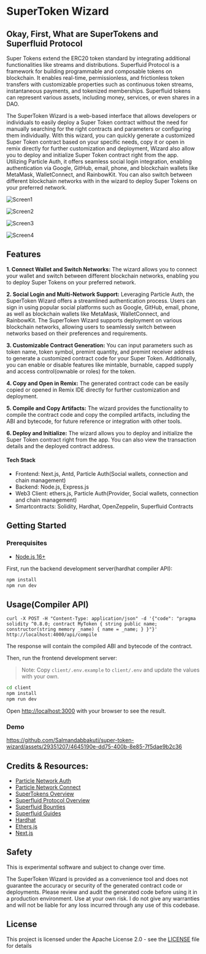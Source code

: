 # SuperToken Wizard

## Okay, First, What are SuperTokens and Superfluid Protocol

Super Tokens extend the ERC20 token standard by integrating additional functionalities like streams and distributions. Superfluid Protocol is a framework for building programmable and composable tokens on blockchain. It enables real-time, permissionless, and frictionless token transfers with customizable properties such as continuous token streams, instantaneous payments, and tokenized memberships. Superfluid tokens can represent various assets, including money, services, or even shares in a DAO. 

The SuperToken Wizard is a web-based interface that allows developers or individuals to easily deploy a Super Token contract without the need for manually searching for the right contracts and parameters or configuring them individually. With this wizard, you can quickly generate a customized Super Token contract based on your specific needs, copy it or open in remix directly for further customization and deployment, Wizard also allow you to deploy and initialize Super Token contract right from the app. Utilizing Particle Auth, it offers seamless social login integration, enabling authentication via Google, GitHub, email, phone, and blockchain wallets like MetaMask, WalletConnect, and RainbowKit. You can also switch between different blockchain networks with in the wizard to deploy Super Tokens on your preferred network.

![Screen1](https://github.com/Salmandabbakuti/supertoken-wizard-particle-dca-hack/assets/29351207/f26d0fa3-86ee-4290-bc41-ee3735dba734)

![Screen2](https://github.com/Salmandabbakuti/supertoken-wizard-particle-dca-hack/assets/29351207/4c0a615b-f62b-4ae7-8df0-4c68240622ff)

![Screen3](https://github.com/Salmandabbakuti/supertoken-wizard-particle-dca-hack/assets/29351207/e3c29e07-4663-47e2-be55-78167deecd11)

![Screen4](https://github.com/Salmandabbakuti/supertoken-wizard-particle-dca-hack/assets/29351207/593b5976-8288-48d4-bd29-06a57b894470)

## Features

**1. Connect Wallet and Switch Networks:** The wizard allows you to connect your wallet and switch between different blockchain networks, enabling you to deploy Super Tokens on your preferred network.

**2. Social Login and Multi-Network Support:** Leveraging Particle Auth, the SuperToken Wizard offers a streamlined authentication process. Users can sign in using popular social platforms such as Google, GitHub, email, phone, as well as blockchain wallets like MetaMask, WalletConnect, and RainbowKit. The SuperToken Wizard supports deployment on various blockchain networks, allowing users to seamlessly switch between networks based on their preferences and requirements. 

**3. Customizable Contract Generation:** You can input parameters such as token name, token symbol, premint quantity, and premint receiver address to generate a customized contract code for your Super Token. Additionally, you can enable or disable features like mintable, burnable, capped supply and access control(ownable or roles) for the token.

**4. Copy and Open in Remix:** The generated contract code can be easily copied or opened in Remix IDE directly for further customization and deployment.

**5. Compile and Copy Artifacts:** The wizard provides the functionality to compile the contract code and copy the compiled artifacts, including the ABI and bytecode, for future reference or integration with other tools.

**6. Deploy and Initialize:** The wizard allows you to deploy and initialize the Super Token contract right from the app. You can also view the transaction details and the deployed contract address.

#### Tech Stack

- Frontend: Next.js, Antd, Particle Auth(Social wallets, connection and chain management)
- Backend: Node.js, Express.js
- Web3 Client: ethers.js, Particle Auth(Provider, Social wallets, connection and chain management)
- Smartcontracts: Solidity, Hardhat, OpenZeppelin, Superfluid Contracts

## Getting Started

### Prerequisites

- [Node.js 16+](https://nodejs.org/en/download/)

First, run the backend development server(hardhat compiler API):

```bash
npm install
npm run dev
```

## Usage(Compiler API)

```
curl -X POST -H "Content-Type: application/json" -d '{"code": "pragma solidity ^0.8.0; contract MyToken { string public name; constructor(string memory _name) { name = _name; } }"}' http://localhost:4000/api/compile
```

The response will contain the compiled ABI and bytecode of the contract.

Then, run the frontend development server:

> Note: Copy `client/.env.example` to `client/.env` and update the values with your own.

```bash
cd client
npm install
npm run dev
```

Open [http://localhost:3000](http://localhost:3000) with your browser to see the result.

### Demo

https://github.com/Salmandabbakuti/super-token-wizard/assets/29351207/4645190e-dd75-400b-8e85-7f5dae9b2c36

## Credits & Resources:

- [Particle Network Auth](https://developers.particle.network/reference/auth-web)
- [Particle Network Connect](https://developers.particle.network/reference/connect-web#connect-core)
- [SuperTokens Overview](https://docs.superfluid.finance/docs/protocol/super-tokens/overview)
- [Superfluid Protocol Overview](https://docs.superfluid.finance/docs/protocol/quickstart)
- [Superfluid Bounties](https://github.com/superfluid-finance/custom-supertokens/issues/25)
- [Superfluid Guides](https://docs.superfluid.finance/superfluid/resources/integration-guides)
- [Hardhat](https://hardhat.org/getting-started/)
- [Ethers.js](https://docs.ethers.io/v5/)
- [Next.js](https://nextjs.org/docs/getting-started)

## Safety

This is experimental software and subject to change over time.

The SuperToken Wizard is provided as a convenience tool and does not guarantee the accuracy or security of the generated contract code or deployments. Please review and audit the generated code before using it in a production environment. Use at your own risk.
I do not give any warranties and will not be liable for any loss incurred through any use of this codebase.

## License

This project is licensed under the Apache License 2.0 - see the [LICENSE](LICENSE) file for details
